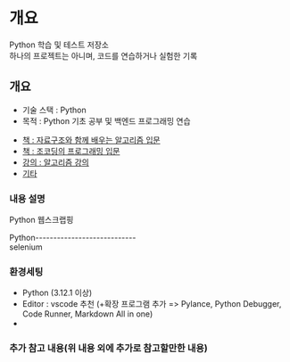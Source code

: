 # 개요

Python 학습 및 테스트 저장소<br>
하나의 프로젝트는 아니며, 코드를 연습하거나 실험한 기록

<!-- (기간, 기여도, 기술 스택, 목적 부터 결론 간단하게, 참고한 주요 링크나 서적도 여기) -->
## 개요
- 기술 스택 : Python
- 목적 : Python 기초 공부 및 백엔드 프로그래밍 연습
<!-- - 결과 : 웹 기초 언어 및 환경 연습과 더불어 간단한 예제 실습까지 진행 (여기에 결과 이미지들 추가) -->
-  [책 : 자료구조와 함께 배우는 알고리즘 입문](./algorithmIntroductionwithDataStructure/)
-  [책 : 조코딩의 프로그래밍 입문](./joCodingIntroduction/)
-  [강의 : 알고리즘 강의](./Algorithm_lecture/)
-  [기타](./etc/)

<!-- (주요 기술 및 내용 자세한 서술, 양식에 크게 구애받지 않고 자유롭게 한 일을 적는 것도 좋을 듯) -->
### 내용 설명
Python 웹스크랩핑<br>

Python----------------------------<br>
selenium

### 환경세팅
- Python (3.12.1 이상)
- Editor : vscode 추천 (+확장 프로그램 추가 => Pylance, Python Debugger, Code Runner, Markdown All in one)
- 

### 추가 참고 내용(위 내용 외에 추가로 참고할만한 내용)
